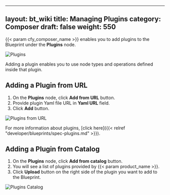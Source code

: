 ---
layout: bt_wiki
title: Managing Plugins
category: Composer
draft: false
weight: 550
------

{{< param cfy_composer_name >}} enables you to add plugins to the Blueprint under the **Plugins** node.

![Plugins]( /images/composer/plugins.png )

Adding a plugin enables you to use node types and operations defined inside that plugin.


## Adding a Plugin from URL

1. On the **Plugins** node, click **Add from URL** button.
2. Provide plugin Yaml file URL in **Yaml URL** field.
3. Click **Add** button.

![Plugins from URL]( /images/composer/plugins-url.png )

For more information about plugins, [click here]({{< relref "developer/blueprints/spec-plugins.md" >}}).


## Adding a Plugin from Catalog

1. On the **Plugins** node, click **Add from catalog** button.
2. You will see a list of plugins provided by {{< param product_name >}}.
3. Click **Upload** button on the right side of the plugin you want to add to the Blueprint.

![Plugins Catalog]( /images/composer/plugins-catalog.png )
